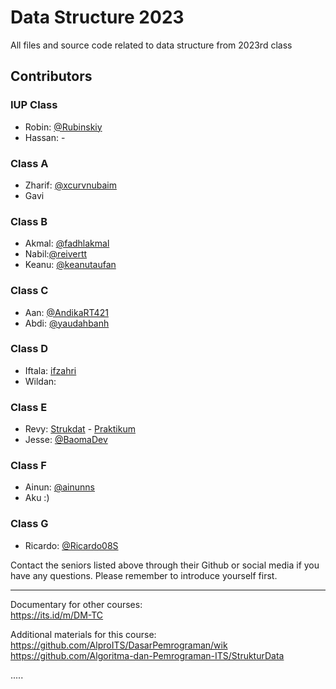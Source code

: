 # Data Structure 2023
 All files and source code related to data structure from 2023rd class

## Contributors
### IUP Class
- Robin: [@Rubinskiy](https://github.com/Rubinskiy/IF184202-Data-Structures)
- Hassan: -

### Class A
- Zharif: [@xcurvnubaim](https://github.com/xcurvnubaim/Data-Structure)
- Gavi

### Class B
- Akmal: [@fadhlakmal](https://github.com/fadhlakmal)
- Nabil:[@reivertt](https://github.com/reivertt/Data-Structures-B)
- Keanu: [@keanutaufan](https://github.com/keanutaufan)


### Class C 
- Aan: [@AndikaRT421](https://github.com/AndikaRT421/strukdat_2023)
- Abdi: [@yaudahbanh](https://github.com/yaudahbanh/StrukturData)

### Class D
- Iftala: [ifzahri](https://github.com/ifzahri)
- Wildan:


### Class E
- Revy: [Strukdat](https://github.com/Revprm/Data-Structures-Practicum) - [Praktikum](https://github.com/Revprm/Data-Structures-Practicum)
- Jesse: [@BaomaDev](https://github.com/BaomaDev)

### Class F
- Ainun: [@ainunns](https://github.com/ainunns/Struktur-Data)
- Aku :)
### Class G
- Ricardo: [@Ricardo08S](https://github.com/Ricardo08S/Tugas_Strukdat_G)


Contact the seniors listed above through their Github or social media if you have any questions. Please remember to introduce yourself first.
***

Documentary for other courses:<br>
https://its.id/m/DM-TC

Additional materials for this course:<br>
[https://github.com/AlproITS/DasarPemrograman/wik<br>](https://github.com/Algoritma-dan-Pemrograman-ITS/StrukturData)https://github.com/Algoritma-dan-Pemrograman-ITS/StrukturData

.....
